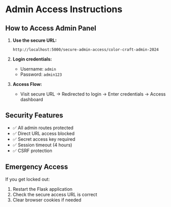 # Admin Access Instructions

## How to Access Admin Panel

1. **Use the secure URL:**
   ```
   http://localhost:5000/secure-admin-access/color-craft-admin-2024
   ```

2. **Login credentials:**
   - Username: `admin`
   - Password: `admin123`

3. **Access Flow:**
   - Visit secure URL → Redirected to login → Enter credentials → Access dashboard

## Security Features

- ✅ All admin routes protected
- ✅ Direct URL access blocked
- ✅ Secret access key required
- ✅ Session timeout (4 hours)
- ✅ CSRF protection

## Emergency Access

If you get locked out:
1. Restart the Flask application
2. Check the secure access URL is correct
3. Clear browser cookies if needed